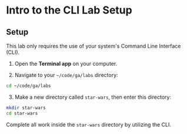 <h1>
  <span class="headline">Intro to the CLI Lab</span>
  <span class="subhead">Setup</span>
</h1>

## Setup

This lab only requires the use of your system's Command Line Interface (CLI).

1) Open the **Terminal app** on your computer.

2) Navigate to your `~/code/ga/labs` directory:

```bash
cd ~/code/ga/labs
```

3) Make a new directory called `star-wars`, then enter this directory:

```bash
mkdir star-wars
cd star-wars
```

Complete all work inside the `star-wars` directory by utilizing the CLI.
